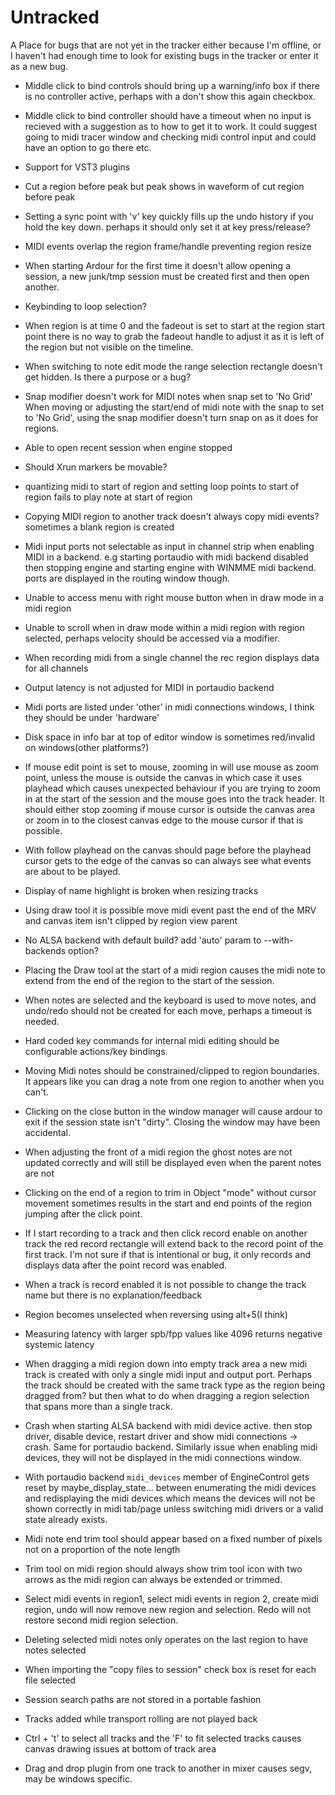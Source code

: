 # Untracked

A Place for bugs that are not yet in the tracker either because I'm offline, or I
haven't had enough time to look for existing bugs in the tracker or enter it as
a new bug.

- Middle click to bind controls should bring up a warning/info box if there is
  no controller active, perhaps with a don't show this again checkbox.

- Middle click to bind controller should have a timeout when no input is
  recieved with a suggestion as to how to get it to work. It could suggest
  going to midi tracer window and checking midi control input and could have an
  option to go there etc.

- Support for VST3 plugins

- Cut a region before peak but peak shows in waveform of cut region before peak

- Setting a sync point with 'v' key quickly fills up the undo history if you
  hold the key down. perhaps it should only set it at key press/release?

- MIDI events overlap the region frame/handle preventing region resize

- When starting Ardour for the first time it doesn't allow opening a session, a
  new junk/tmp session must be created first and then open another.

- Keybinding to loop selection?

- When region is at time 0 and the fadeout is set to start at the region start
  point there is no way to grab the fadeout handle to adjust it as it is left
  of the region but not visible on the timeline.

- When switching to note edit mode the range selection rectangle doesn't get
  hidden. Is there a purpose or a bug?

- Snap modifier doesn't work for MIDI notes when snap set to 'No Grid'
  When moving or adjusting the start/end of midi note with the snap to set to
  'No Grid', using the snap modifier doesn't turn snap on as it does for
  regions.

- Able to open recent session when engine stopped

- Should Xrun markers be movable?

- quantizing midi to start of region and setting loop points to start of region
  fails to play note at start of region

- Copying MIDI region to another track doesn't always copy midi events?
  sometimes a blank region is created

- Midi input ports not selectable as input in channel strip when enabling MIDI
  in a backend. e.g starting portaudio with midi backend disabled then stopping
  engine and starting engine with WINMME midi backend. ports are displayed in
  the routing window though.

- Unable to access menu with right mouse button when in draw mode in a midi
  region

- Unable to scroll when in draw mode within a midi region with region selected,
  perhaps velocity should be accessed via a modifier.

- When recording midi from a single channel the rec region displays data for
  all channels

- Output latency is not adjusted for MIDI in portaudio backend

- Midi ports are listed under 'other' in midi connections windows, I think they
  should be under 'hardware'

- Disk space in info bar at top of editor window is sometimes red/invalid on
  windows(other platforms?)

- If mouse edit point is set to mouse, zooming in will use mouse as zoom point,
  unless the mouse is outside the canvas in which case it uses playhead which
  causes unexpected behaviour if you are trying to zoom in at the start of the
  session and the mouse goes into the track header. It should either stop
  zooming if mouse cursor is outside the canvas area or zoom in to the closest
  canvas edge to the mouse cursor if that is possible.

- With follow playhead on the canvas should page before the playhead cursor
  gets to the edge of the canvas so can always see what events are about to be
  played.

- Display of name highlight is broken when resizing tracks

- Using draw tool it is possible move midi event past the end of the MRV and
  canvas item isn't clipped by region view parent

- No ALSA backend with default build? add 'auto' param to --with-backends
  option?

- Placing the Draw tool at the start of a midi region causes the midi note to
  extend from the end of the region to the start of the session.

- When notes are selected and the keyboard is used to move notes, and undo/redo
  should not be created for each move, perhaps a timeout is needed.

- Hard coded key commands for internal midi editing should be
  configurable actions/key bindings.

- Moving Midi notes should be constrained/clipped to region boundaries. It
  appears like you can drag a note from one region to another when you can't.

- Clicking on the close button in the window manager will cause ardour to exit
  if the session state isn't "dirty". Closing the window may have been
  accidental.

- When adjusting the front of a midi region the ghost notes are not updated
  correctly and will still be displayed even when the parent notes are not

- Clicking on the end of a region to trim in Object "mode" without cursor
  movement sometimes results in the start and end points of the region jumping
  after the click point.

- If I start recording to a track and then click record enable on another track
  the red record rectangle will extend back to the record point of the first
  track. I'm not sure if that is intentional or bug, it only records and
  displays data after the point record was enabled.

- When a track is record enabled it is not possible to change the track name
  but there is no explanation/feedback

- Region becomes unselected when reversing using alt+5(I think)

- Measuring latency with larger spb/fpp values like 4096 returns negative
  systemic latency

- When dragging a midi region down into empty track area a new midi track is
  created with only a single midi input and output port. Perhaps the track
  should be created with the same track type as the region being dragged from?
  but then what to do when dragging a region selection that spans more than a
  single track.

- Crash when starting ALSA backend with midi device active. then stop driver,
  disable device, restart driver and show midi connections -> crash. Same for
  portaudio backend. Similarly issue when enabling midi devices, they will not
  be displayed in the midi connections window.

- With portaudio backend `midi_devices` member of EngineControl gets reset by
  maybe_display_state... between enumerating the midi devices and redisplaying
  the midi devices which means the devices will not be shown correctly in
  midi tab/page unless switching midi drivers or a valid state already exists.

- Midi note end trim tool should appear based on a fixed number of pixels not
  on a proportion of the note length

- Trim tool on midi region should always show trim tool icon with two arrows as
  the midi region can always be extended or trimmed.

- Select midi events in region1, select midi events in region 2, create midi
  region, undo will now remove new region and selection. Redo will not restore
  second midi region selection.

- Deleting selected midi notes only operates on the last region to have notes
  selected

- When importing the "copy files to session" check box is reset for each file
  selected

- Session search paths are not stored in a portable fashion

- Tracks added while transport rolling are not played back

- Ctrl + 't' to select all tracks and the 'F' to fit selected tracks causes
	canvas drawing issues at bottom of track area

- Drag and drop plugin from one track to another in mixer causes segv, may be
	windows specific.

